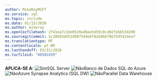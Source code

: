 ```yaml
---
author: MikeRayMSFT
ms.service: sql
ms.topic: include
ms.date: 01/13/2020
ms.author: mikeray
ms.openlocfilehash: 2f41ea7c1de0539ad6ae5d59c8cd02febb534200
ms.sourcegitcommit: 5c28603dd51d907544ebf8a50b678675d5414eaf
ms.translationtype: MT
ms.contentlocale: pt-BR
ms.lasthandoff: 03/31/2020
ms.locfileid: "80502439"
---
```

<Token>**APLICA-SE A:** ![Sim](media/yes-icon.png)SQL Server ![Não](media/no-icon.png)Banco de Dados SQL do Azure ![Não](media/no-icon.png)Azure Synapse Analytics (SQL DW) ![Não](media/no-icon.png)Parallel Data Warehouse </Token>
